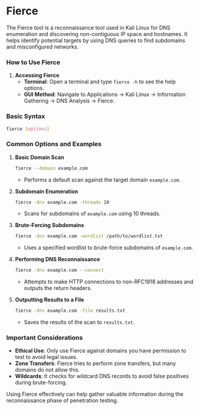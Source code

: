 # Fierce
The Fierce tool is a reconnaissance tool used in Kali Linux for DNS enumeration and discovering non-contiguous IP space and hostnames. It helps identify potential targets by using DNS queries to find subdomains and misconfigured networks.

### How to Use Fierce

1. **Accessing Fierce**
   - **Terminal**: Open a terminal and type `fierce -h` to see the help options.
   - **GUI Method**: Navigate to Applications -> Kali Linux -> Information Gathering -> DNS Analysis -> Fierce.

### Basic Syntax
```bash
fierce [options]
```

### Common Options and Examples

1. **Basic Domain Scan**
   ```bash
   fierce --domain example.com
   ```
   - Performs a default scan against the target domain `example.com`.

2. **Subdomain Enumeration**
   ```bash
   fierce -dns example.com -threads 10
   ```
   - Scans for subdomains of `example.com` using 10 threads.

3. **Brute-Forcing Subdomains**
   ```bash
   fierce -dns example.com -wordlist /path/to/wordlist.txt
   ```
   - Uses a specified wordlist to brute-force subdomains of `example.com`.

4. **Performing DNS Reconnaissance**
   ```bash
   fierce -dns example.com --connect
   ```
   - Attempts to make HTTP connections to non-RFC1918 addresses and outputs the return headers.

5. **Outputting Results to a File**
   ```bash
   fierce -dns example.com -file results.txt
   ```
   - Saves the results of the scan to `results.txt`.

### Important Considerations
- **Ethical Use**: Only use Fierce against domains you have permission to test to avoid legal issues.
- **Zone Transfers**: Fierce tries to perform zone transfers, but many domains do not allow this.
- **Wildcards**: It checks for wildcard DNS records to avoid false positives during brute-forcing.

Using Fierce effectively can help gather valuable information during the reconnaissance phase of penetration testing.


                                        
